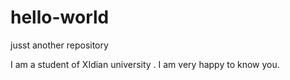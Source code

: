# hello-world
jusst another repository

I am a student of XIdian university .
I am very happy to know you.
